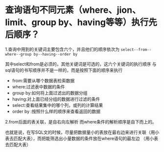 # 查询语句不同元素（where、jion、limit、group by、having等等）执行先后顺序？

1.查询中用到的关键词主要包含六个，并且他们的顺序依次为 `select--from--where--group by--having--order by`

其中select和from是必须的，其他关键词是可选的，这六个关键词的执行顺序 与sql语句的书写顺序并不是一样的，而是按照下面的顺序来执行

* from:需要从哪个数据表检索数据
* where:过滤表中数据的条件
* group by:如何将上面过滤出的数据分组
* having:对上面已经分组的数据进行过滤的条件
* select:查看结果集中的哪个列，或列的计算结果
* order by :按照什么样的顺序来查看返回的数据

2.from后面的表关联，是自右向左解析 而where条件的解析顺序是自下而上的。

也就是说，在写SQL文的时候，尽量把数据量小的表放在最右边来进行关联（用小表去匹配大表），而把能筛选出小量数据的条件放在where语句的最左边 （用小表去匹配大表）

  


